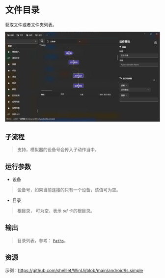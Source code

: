 # 文件目录 
获取文件或者文件夹列表。

![AdbLs](./images/04.png ':size=90%')

## 子流程

> 支持，模拟器的设备号会传入子动作当中。

## 运行参数

* 设备
> 设备号，如果当前连接的只有一个设备，该值可为空。

* 目录
> 根目录， 可为空，表示 *sd* 卡的根目录。

## 输出 

>  目录列表，参考： [`Paths`](./types/Path.md)。

## 资源

示例：https://github.com/shelllet/WinUi/blob/main/android/ls.simple

